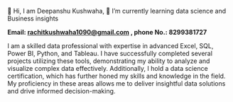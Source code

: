 👋 Hi, I am Deepanshu Kushwaha,
🌱 I’m currently learning data science and Business insights
  
**Email: rachitkushwaha1090@gmail.com , phone No.: 8299381727**
  
I am a skilled data professional with expertise in advanced Excel, SQL, Power BI, Python, and Tableau. I have successfully completed several projects utilizing these tools, demonstrating my ability to analyze and visualize complex data effectively. Additionally, I hold a data science certification, which has further honed my skills and knowledge in the field. My proficiency in these areas allows me to deliver insightful data solutions and drive informed decision-making.

